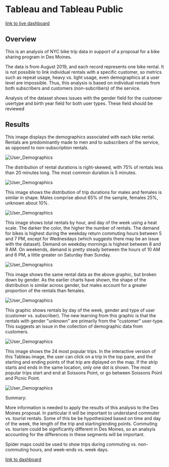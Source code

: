 # Tableau and Tableau Public


[link to live dashboard](https://public.tableau.com/app/profile/kathy.morrissey/viz/Module14Challenge_16270642099540/CitiBikesNYC "link to dashboatf")

## Overview

This is an analysis of NYC bike trip data in support of a proposal for a bike sharing program in Des Moines.

The data is from August 2019, and each record represents one bike rental. It is not possible to link individual rentals with a specific customer, so metrics such as repeat usage, heavy vs. light usage, even demographics at a user level are impossible. Thus, this analysis is based on individual rentals from both subscribers and customers (non-subcribers) of the service.

Analysis of the dataset shows issues with the gender field for the customer usertype and birth year field for both user types. These field should be reviewed 

## Results

This image displays the demographics associated with each bike rental. Rentals are predominantly made to men and to subscribers of the service, as opposed to non-subscription rentals.

![User_Demographics](images/Story-1.PNG)

The distribution of rental durations is right-skewed, with 75% of rentals less than 20 minutes long. The most common duration is 5 minutes.

![User_Demographics](images/Story-2.PNG)

This image shows the distribution of trip durations for males and females is similar in shape. Males comprise about 65% of the sample, females 25%, unknown about 10%. 

![User_Demographics](images/Story-3.PNG)

This image shows total rentals by hour, and day of the week using a heat scale. The darker the color, the higher the number of rentals. The demand for bikes is highest during the weekday return commuting hours between 5 and 7 PM, except for Wednesdays (which suggests there may be an issue with the dataset). Demand on weekday mornings is highest between 8 and 9 AM. On weekends, demand is pretty steady between the hours of 10 AM and 6 PM, a little greater on Saturday than Sunday. 

![User_Demographics](images/Story-4.PNG)

This image shows the same rental data as the above graphic, but broken down by gender. As the earlier charts have shown, the shape of the distribution is similar across gender, but males account for a greater proportion of the rentals than females.

![User_Demographics](images/Story-5.PNG)

This graphic shows rentals by day of the week, gender and type of user (customer vs. subscriber). The new learning from this graphic is that the rentals with gender "unknown" are primarily from the "customer" user-type. This suggests an issue in the collection of demographic data from customers.

![User_Demographics](images/Story-6.PNG)

This image shows the 24 most popular trips. In the interactive version of this Tableau image, the user can click on a trip in the top pane, and the starting and ending points of that trip are diplayed on the map. If the strip starts and ends in the same location, only one dot is shown. The most popular trips start and end at Soissons Point, or go between Soissons Point and Picnic Point.

![User_Demographics](images/Story-7.PNG)

Summary:

More information is needed to apply the results of this analysis to the Des Moines proposal. In particular it will be important to understand commuter vs. tourist rentals. Some of this be be hypothesized based on time and day of the week, the length of the trip and starting/ending points. Commuting vs. tourism could be significantly different in Des Moines, so an analsyis accounting for the differences in these segments will be important.

Spider maps could be used to show trips during commuting vs. non-commuting hours, and week-ends vs. week days.

[link to dashboard](https://public.tableau.com/app/profile/kathy.morrissey/viz/Module14Challenge_16270642099540/CitiBikesNYC "link to dashboatf")
